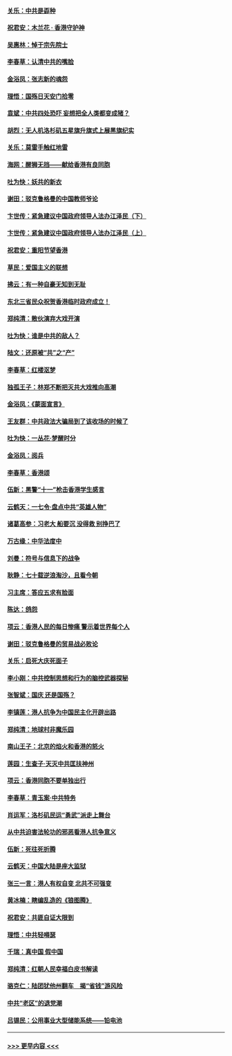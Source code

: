#### [关乐：中共是孬种](../pages/nsc993/n11582099.md?t=10112133) 
#### [祝君安：木兰花 · 香港守护神](../pages/nsc993/n11581782.md?t=10112133) 
#### [吴惠林：悼于宗先院士](../pages/nsc993/n11580283.md?t=10112133) 
#### [李春草：认清中共的嘴脸](../pages/nsc993/n11579954.md?t=10112133) 
#### [金浴凤：张志新的魂怨](../pages/nsc993/n11579913.md?t=10112133) 
#### [理悟：国殇日天安门拾零](../pages/nsc993/n11579843.md?t=10112133) 
#### [袁斌：中共四处恐吓 妄想把全人类都变成猪？](../pages/nsc993/n11579814.md?t=10112133) 
#### [胡烈：无人机洛杉矶五星旗升旗式上展黑旗纪实](../pages/nsc993/n11579322.md?t=10112133) 
#### [关乐：莫雷手触红地雷](../pages/nsc993/n11577862.md?t=10112133) 
#### [海网：醒狮无挡——献给香港有良同胞](../pages/nsc993/n11577835.md?t=10112133) 
#### [吐为快：妖共的新衣](../pages/nsc993/n11577575.md?t=10112133) 
#### [谢田：驳克鲁格曼的中国教师爷论](../pages/nsc993/n11575034.md?t=10112133) 
#### [卞世传：紧急建议中国政府领导人法办江泽民（下）](../pages/nsc993/n11573390.md?t=10112133) 
#### [卞世传：紧急建议中国政府领导人法办江泽民（上）](../pages/nsc993/n11573208.md?t=10112133) 
#### [祝君安：重阳节望香港](../pages/nsc993/n11573190.md?t=10112133) 
#### [草民：爱国主义的联想](../pages/nsc993/n11572333.md?t=10112133) 
#### [拂云：有一种自豪无知到无耻](../pages/nsc993/n11572006.md?t=10112133) 
#### [东北三省民众祝贺香港临时政府成立！](../pages/nsc993/n11571215.md?t=10112133) 
#### [郑纯清：散伙演弃大戏开演](../pages/nsc993/n11570826.md?t=10112133) 
#### [吐为快：谁是中共的敌人？](../pages/nsc993/n11570817.md?t=10112133) 
#### [陆文：还原被“共”之“产”](../pages/nsc993/n11570798.md?t=10112133) 
#### [李春草：红楼沤梦](../pages/nsc993/n11569673.md?t=10112133) 
#### [独孤王子：林郑不断把灭共大戏推向高潮](../pages/nsc993/n11569381.md?t=10112133) 
#### [金浴凤：《蒙面宣言》](../pages/nsc993/n11569368.md?t=10112133) 
#### [王友群：中共政法大骗局到了该收场的时候了](../pages/nsc993/n11568940.md?t=10112133) 
#### [吐为快：一丛花‧梦醒时分](../pages/nsc993/n11567491.md?t=10112133) 
#### [金浴凤：阅兵](../pages/nsc993/n11567454.md?t=10112133) 
#### [李春草：香港颂](../pages/nsc993/n11567444.md?t=10112133) 
#### [伍新：黑警“十一”枪击香港学生感言](../pages/nsc993/n11567426.md?t=10112133) 
#### [云鹤天：一七令‧盘点中共“英雄人物”](../pages/nsc993/n11567091.md?t=10112133) 
#### [诸葛高参：习老大 船要沉 没得救 别挣巴了](../pages/nsc993/n11566976.md?t=10112133) 
#### [万古缘：中华法度中](../pages/nsc993/n11566726.md?t=10112133) 
#### [刘曼：符号与信息下的战争](../pages/nsc993/n11564655.md?t=10112133) 
#### [耿静：七十载逆浪淘沙，且看今朝](../pages/nsc993/n11564520.md?t=10112133) 
#### [习主席：答应五求有脸面](../pages/nsc993/n11563953.md?t=10112133) 
#### [陈达：鸽怨](../pages/nsc993/n11561879.md?t=10112133) 
#### [项云：香港人民的每日惨痛  警示着世界每个人](../pages/nsc993/n11559273.md?t=10112133) 
#### [谢田：驳克鲁格曼的贸易战必败论](../pages/nsc993/n11555840.md?t=10112133) 
#### [关乐：启死大庆死面子](../pages/nsc993/n11556823.md?t=10112133) 
#### [李小刚：中共控制思想和行为的脑控武器探秘](../pages/nsc993/n11556776.md?t=10112133) 
#### [张智斌：国庆  还是国殇？](../pages/nsc993/n11556617.md?t=10112133) 
#### [李镇莲：港人抗争为中国民主化开辟出路](../pages/nsc993/n11556570.md?t=10112133) 
#### [郑纯清：地球村非魔乐园](../pages/nsc993/n11555415.md?t=10112133) 
#### [南山王子：北京的焰火和香港的怒火](../pages/nsc993/n11555318.md?t=10112133) 
#### [莲园：生查子·天灭中共匡扶神州](../pages/nsc993/n11555302.md?t=10112133) 
#### [项云：香港同胞不要单独出行](../pages/nsc993/n11555276.md?t=10112133) 
#### [李春草：青玉案‧中共特务](../pages/nsc993/n11552356.md?t=10112133) 
#### [肖运军：洛杉矶民运“勇武”派走上舞台](../pages/nsc993/n11551595.md?t=10112133) 
#### [从中共迫害法轮功的邪恶看港人抗争意义](../pages/nsc993/n11540858.md?t=10112133) 
#### [伍新：死往死折腾](../pages/nsc993/n11550174.md?t=10112133) 
#### [云鹤天：中国大陆是座大监狱](../pages/nsc993/n11550155.md?t=10112133) 
#### [张三一言：港人有权自变 北共不可强变](../pages/nsc993/n11550132.md?t=10112133) 
#### [黄冰楠：瞎编乱造的《狼图腾》](../pages/nsc993/n11550082.md?t=10112133) 
#### [祝君安：共匪自证大限到](../pages/nsc993/n11550041.md?t=10112133) 
#### [理悟：中共轻嘚瑟](../pages/nsc993/n11547978.md?t=10112133) 
#### [千瑞：真中国 假中国](../pages/nsc993/n11547865.md?t=10112133) 
#### [郑纯清：红朝人民幸福白皮书解读](../pages/nsc993/n11547499.md?t=10112133) 
#### [骆克仁：陆团犹他州翻车　揭“省钱”游风险](../pages/nsc993/n11546977.md?t=10112133) 
#### [中共“老区”的退党潮](../pages/nsc993/n11545995.md?t=10112133) 
#### [吕锡民：公用事业大型储能系统——铅电池](../pages/nsc993/n11545701.md?t=10112133) 

----
#### [ >>> 更早内容 <<< ](../indexes/nsc993-earlier.md)
